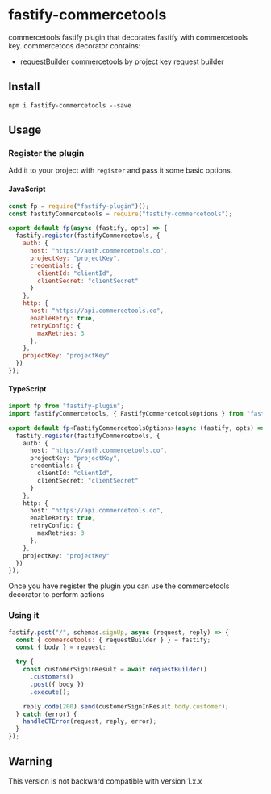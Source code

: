 # fastify-commercetools

commercetools fastify plugin that decorates fastify with commercetools key.
commercetoos decorator contains:

-   [requestBuilder](https://www.npmjs.com/package/@commercetools/platform-sdk) commercetools by project key request builder

## Install

```
npm i fastify-commercetools --save
```

## Usage

### Register the plugin

Add it to your project with `register` and pass it some basic options.

#### JavaScript

```js
const fp = require("fastify-plugin")();
const fastifyCommercetools = require("fastify-commercetools");

export default fp(async (fastify, opts) => {
  fastify.register(fastifyCommercetools, {
    auth: {
      host: "https://auth.commercetools.co",
      projectKey: "projectKey",
      credentials: {
        clientId: "clientId",
        clientSecret: "clientSecret"
      }
    },
    http: {
      host: "https://api.commercetools.co",
      enableRetry: true,
      retryConfig: {
        maxRetries: 3
      },
    },
    projectKey: "projectKey"
  })
});
```

#### TypeScript

```ts
import fp from "fastify-plugin";
import fastifyCommercetools, { FastifyCommercetoolsOptions } from "fastify-commercetools";

export default fp<FastifyCommercetoolsOptions>(async (fastify, opts) => {
  fastify.register(fastifyCommercetools, {
    auth: {
      host: "https://auth.commercetools.co",
      projectKey: "projectKey",
      credentials: {
        clientId: "clientId",
        clientSecret: "clientSecret"
      }
    },
    http: {
      host: "https://api.commercetools.co",
      enableRetry: true,
      retryConfig: {
        maxRetries: 3
      },
    },
    projectKey: "projectKey"
  })
});
```

Once you have register the plugin you can use the commercetools decorator to
perform actions

### Using it

```js
fastify.post("/", schemas.signUp, async (request, reply) => {
  const { commercetools: { requestBuilder } } = fastify;
  const { body } = request;

  try {
    const customerSignInResult = await requestBuilder()
      .customers()
      .post({ body })
      .execute();

    reply.code(200).send(customerSignInResult.body.customer);
  } catch (error) {
    handleCTError(request, reply, error);
  }
});
```

## Warning

This version is not backward compatible with version 1.x.x

